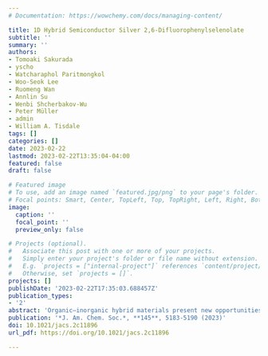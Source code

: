 ```yaml
---
# Documentation: https://wowchemy.com/docs/managing-content/

title: 1D Hybrid Semiconductor Silver 2,6-Difluorophenylselenolate
subtitle: ''
summary: ''
authors:
- Tomoaki Sakurada
- yscho
- Watcharaphol Paritmongkol
- Woo-Seok Lee
- Ruomeng Wan
- Annlin Su
- Wenbi Shcherbakov-Wu
- Peter Müller
- admin
- William A. Tisdale
tags: []
categories: []
date: 2023-02-22
lastmod: 2023-02-22T13:35:04-04:00
featured: false
draft: false

# Featured image
# To use, add an image named `featured.jpg/png` to your page's folder.
# Focal points: Smart, Center, TopLeft, Top, TopRight, Left, Right, BottomLeft, Bottom, BottomRight.
image:
  caption: ''
  focal_point: ''
  preview_only: false

# Projects (optional).
#   Associate this post with one or more of your projects.
#   Simply enter your project's folder or file name without extension.
#   E.g. `projects = ["internal-project"]` references `content/project/deep-learning/index.md`.
#   Otherwise, set `projects = []`.
projects: []
publishDate: '2023-02-22T17:35:03.688457Z'
publication_types:
- '2'
abstract: 'Organic–inorganic hybrid materials present new opportunities for creating low-dimensional structures with unique light–matter interaction. In this work, we report a chemically robust yellow emissive one-dimensional (1D) semiconductor, silver 2,6-difluorophenylselenolate─AgSePhF<sub>2</sub>(2,6), a new member of the broader class of hybrid low-dimensional semiconductors, metal–organic chalcogenolates. While silver phenylselenolate (AgSePh) crystallizes as a two-dimensional (2D) van der Waals semiconductor, introduction of fluorine atoms at the (2,6) position of the phenyl ring induces a structural transition from 2D sheets to 1D chains. Density functional theory calculations reveal that AgSePhF<sub>2</sub> (2,6) has strongly dispersive conduction and valence bands along the 1D crystal axis. Visible photoluminescence centered around λ<sub>p</sub> ≈ 570 nm at room temperature exhibits both prompt (110 ps) and delayed (36 ns) components. The absorption spectrum exhibits excitonic resonances characteristic of low-dimensional hybrid semiconductors, with an exciton binding energy of approximately 170 meV as determined by temperature-dependent photoluminescence. The discovery of an emissive 1D silver organoselenolate highlights the structural and compositional richness of the chalcogenolate material family and provides new insights for molecular engineering of low-dimensional hybrid organic–inorganic semiconductors.'
publication: '*J. Am. Chem. Soc.*, **145**, 5183-5190 (2023)'
doi: 10.1021/jacs.2c11896
url_pdf: https://doi.org/10.1021/jacs.2c11896

---
```

